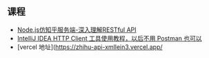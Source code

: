 ## 课程

- [Node.js仿知乎服务端-深入理解RESTful API](https://coding.imooc.com/learn/list/354.html)
- [IntelliJ IDEA HTTP Client 工具使用教程，以后不用 Postman 也可以](https://www.bilibili.com/video/BV1mE411J7bx/)
- [vercel 地址](https://zhihu-api-xmllein3.vercel.app/

